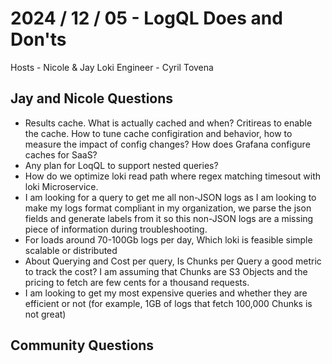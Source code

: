 # 2024 / 12 / 05 - LogQL Does and Don'ts

Hosts -  Nicole & Jay
Loki Engineer - Cyril Tovena

## Jay and Nicole Questions

- Results cache. What is actually cached and when? Critireas to enable the cache. How to tune cache configiration and behavior, how to measure the impact of config changes? How does Grafana configure caches for SaaS?
- Any plan for LoqQL to support nested queries?
- How do we optimize loki read path where regex matching timesout with loki Microservice.
- I am looking for a query to get me all non-JSON logs as I am looking to make my logs format compliant in my organization, we parse the json fields and generate labels from it so this non-JSON logs are a missing piece of information during troubleshooting.
- For loads around 70-100Gb logs per day, Which loki is feasible simple scalable or distributed
- About Querying and Cost per query, Is Chunks per Query a good metric to track the cost? I am assuming that Chunks are S3 Objects and the pricing to fetch are few cents for a thousand requests.
- I am looking to get my most expensive queries and whether they are efficient or not (for example, 1GB of logs that fetch 100,000 Chunks is not great)

## Community Questions



